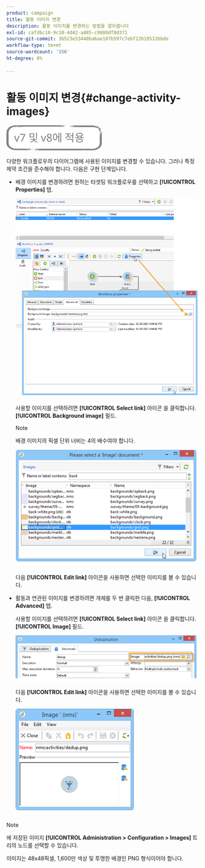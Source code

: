 ```yaml
---
product: campaign
title: 활동 이미지 변경
description: 활동 이미지를 변경하는 방법을 알아봅니다
exl-id: cafdbc10-9c10-4d42-a485-c9880df8d371
source-git-commit: 3b523e53440ba6ae107b597c7ebf226195126bde
workflow-type: tm+mt
source-wordcount: '156'
ht-degree: 0%

---
```


# 활동 이미지 변경{#change-activity-images}

![](../../assets/common.svg)

다양한 워크플로우의 다이어그램에 사용된 이미지를 변경할 수 있습니다. 그러나 특정 제약 조건을 준수해야 합니다. 다음은 구현 단계입니다.

* 배경 이미지를 변경하려면 원하는 타겟팅 워크플로우를 선택하고 **[!UICONTROL Properties]** 탭.

   ![](assets/s_user_segmentation_properties_tab.png)

   사용할 이미지를 선택하려면 **[!UICONTROL Select link]** 아이콘 을 클릭합니다. **[!UICONTROL Background image]** 필드.

   >[!NOTE]
   >
   >배경 이미지의 픽셀 단위 너비는 4의 배수여야 합니다.

   ![](assets/s_user_segmentation_background_select.png)

   다음 **[!UICONTROL Edit link]** 아이콘을 사용하면 선택한 이미지를 볼 수 있습니다.

* 활동과 연관된 이미지를 변경하려면 개체를 두 번 클릭한 다음, **[!UICONTROL Advanced]** 탭.

   사용할 이미지를 선택하려면 **[!UICONTROL Select link]** 아이콘 을 클릭합니다. **[!UICONTROL Image]** 필드.

   ![](assets/s_user_segmentation_activity_image.png)

   다음 **[!UICONTROL Edit link]** 아이콘을 사용하면 선택한 이미지를 볼 수 있습니다.

   ![](assets/s_user_segmentation_activity_image_select.png)

>[!NOTE]
>
>에 저장된 이미지 **[!UICONTROL Administration > Configuration > Images]** 트리의 노드를 선택할 수 있습니다.
>  
>이미지는 48x48픽셀, 1,600만 색상 및 투명한 배경인 PNG 형식이어야 합니다.
